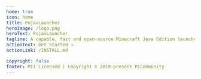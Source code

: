 ```yaml
---
home: true
icon: home
title: PojavLauncher
heroImage: /logo.png
heroText: PojavLauncher
tagline: A capable, fast and open-source Minecraft Java Edition launcher for Android and iOS
actionText: Get Started →
actionLink: /INSTALL.md

copyright: false
footer: MIT Licensed | Copyright © 2019-present PLCommunity
---
```

